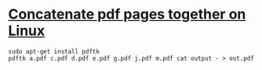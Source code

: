# [Concatenate pdf pages together on Linux](http://stackoverflow.com/questions/2507766/merge-convert-multiple-pdf-files-into-one-pdf)


```
sudo apt-get install pdftk
pdftk a.pdf c.pdf d.pdf e.pdf g.pdf j.pdf m.pdf cat output - > out.pdf
```
